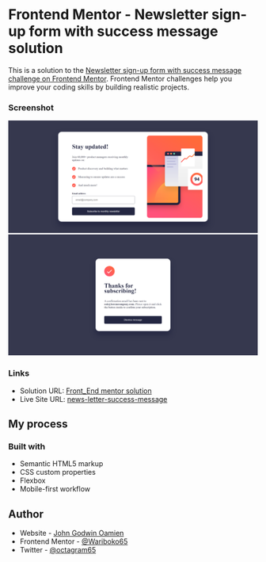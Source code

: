 # Frontend Mentor - Newsletter sign-up form with success message solution

This is a solution to the [Newsletter sign-up form with success message challenge on Frontend Mentor](https://www.frontendmentor.io/challenges/newsletter-signup-form-with-success-message-3FC1AZbNrv). Frontend Mentor challenges help you improve your coding skills by building realistic projects. 

### Screenshot

![](desktopPreview.png)
![](desktopSuccess.png)

### Links

- Solution URL: [Front_End mentor solution](https://www.frontendmentor.io/solutions/newslettersuccessmessage-16Qvmye8ae)
- Live Site URL: [news-letter-success-message](https://news-letter-success-message.vercel.app/)

## My process

### Built with

- Semantic HTML5 markup
- CSS custom properties
- Flexbox
- Mobile-first workflow

## Author

- Website - [John Godwin Oamien](https://godwins-portfolio.vercel.app/)
- Frontend Mentor - [@Wariboko65](https://www.frontendmentor.io/profile/Wariboko65)
- Twitter - [@octagram65](https://www.twitter.com/octagram65)
